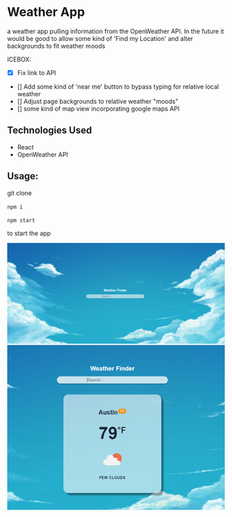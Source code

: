# Weather App
a weather app pulling information from the OpenWeather API. In the future it would be good to allow some kind of 'Find my Location' and alter backgrounds to fit weather moods

ICEBOX: 
 - [x] Fix link to API
 - [] Add some kind of 'near me' button to bypass typing for relative local weather
 - [] Adjust page backgrounds to relative weather "moods"
 - [] some kind of map view incorporating google maps API


## Technologies Used
* React
* OpenWeather API

## Usage:

git clone 

 `npm i`

 `npm start`

to start the app
<br>

![screen shot of main page](./public/images/screenShot.png)
![screen shot of information display](./public/images/screenShot2.png)